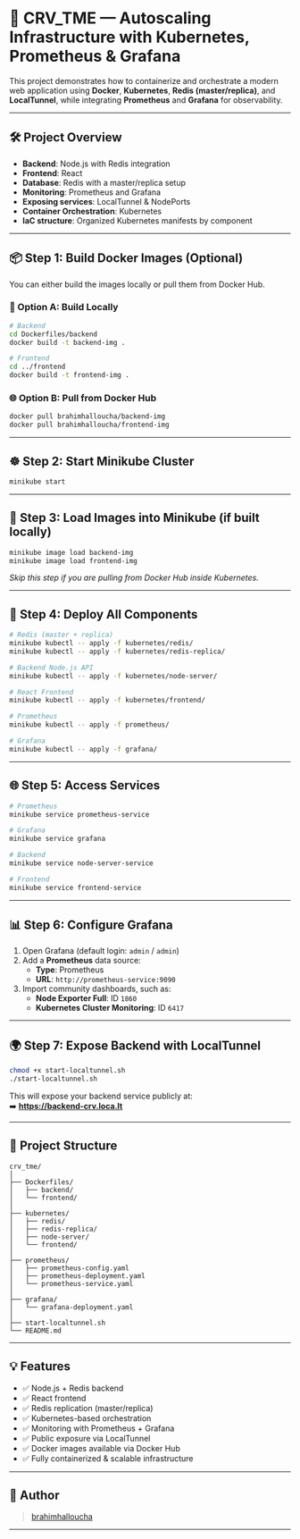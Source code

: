 # 🚀 CRV_TME — Autoscaling Infrastructure with Kubernetes, Prometheus & Grafana

This project demonstrates how to containerize and orchestrate a modern web application using **Docker**, **Kubernetes**, **Redis (master/replica)**, and **LocalTunnel**, while integrating **Prometheus** and **Grafana** for observability.

---

## 🛠️ Project Overview

- **Backend**: Node.js with Redis integration  
- **Frontend**: React  
- **Database**: Redis with a master/replica setup  
- **Monitoring**: Prometheus and Grafana  
- **Exposing services**: LocalTunnel & NodePorts  
- **Container Orchestration**: Kubernetes  
- **IaC structure**: Organized Kubernetes manifests by component

---

## 📦 Step 1: Build Docker Images (Optional)

You can either build the images locally or pull them from Docker Hub.

### 🔧 Option A: Build Locally

```bash
# Backend
cd Dockerfiles/backend
docker build -t backend-img .

# Frontend
cd ../frontend
docker build -t frontend-img .
```

### 🌐 Option B: Pull from Docker Hub

```bash
docker pull brahimhalloucha/backend-img
docker pull brahimhalloucha/frontend-img
```

---

## ☸️ Step 2: Start Minikube Cluster

```bash
minikube start
```

---

## 🐳 Step 3: Load Images into Minikube (if built locally)

```bash
minikube image load backend-img
minikube image load frontend-img
```

*Skip this step if you are pulling from Docker Hub inside Kubernetes.*

---

## 🚀 Step 4: Deploy All Components

```bash
# Redis (master + replica)
minikube kubectl -- apply -f kubernetes/redis/
minikube kubectl -- apply -f kubernetes/redis-replica/

# Backend Node.js API
minikube kubectl -- apply -f kubernetes/node-server/

# React Frontend
minikube kubectl -- apply -f kubernetes/frontend/

# Prometheus
minikube kubectl -- apply -f prometheus/

# Grafana
minikube kubectl -- apply -f grafana/
```

---

## 🌐 Step 5: Access Services

```bash
# Prometheus
minikube service prometheus-service

# Grafana
minikube service grafana

# Backend
minikube service node-server-service

# Frontend
minikube service frontend-service
```

---

## 📊 Step 6: Configure Grafana

1. Open Grafana (default login: `admin` / `admin`)
2. Add a **Prometheus** data source:
   - **Type**: Prometheus
   - **URL**: `http://prometheus-service:9090`
3. Import community dashboards, such as:
   - **Node Exporter Full**: ID `1860`
   - **Kubernetes Cluster Monitoring**: ID `6417`

---

## 🌍 Step 7: Expose Backend with LocalTunnel

```bash
chmod +x start-localtunnel.sh
./start-localtunnel.sh
```

This will expose your backend service publicly at:  
➡️ **https://backend-crv.loca.lt**

---

## 📁 Project Structure

```
crv_tme/
│
├── Dockerfiles/
│   ├── backend/
│   └── frontend/
│
├── kubernetes/
│   ├── redis/
│   ├── redis-replica/
│   ├── node-server/
│   └── frontend/
│
├── prometheus/
│   ├── prometheus-config.yaml
│   ├── prometheus-deployment.yaml
│   └── prometheus-service.yaml
│
├── grafana/
│   └── grafana-deployment.yaml
│
├── start-localtunnel.sh
└── README.md
```

---

## 💡 Features

- ✅ Node.js + Redis backend  
- ✅ React frontend  
- ✅ Redis replication (master/replica)  
- ✅ Kubernetes-based orchestration  
- ✅ Monitoring with Prometheus + Grafana  
- ✅ Public exposure via LocalTunnel  
- ✅ Docker images available via Docker Hub  
- ✅ Fully containerized & scalable infrastructure  

---

## 👤 Author

> [brahimhalloucha](https://github.com/brahimhalloucha)

---

